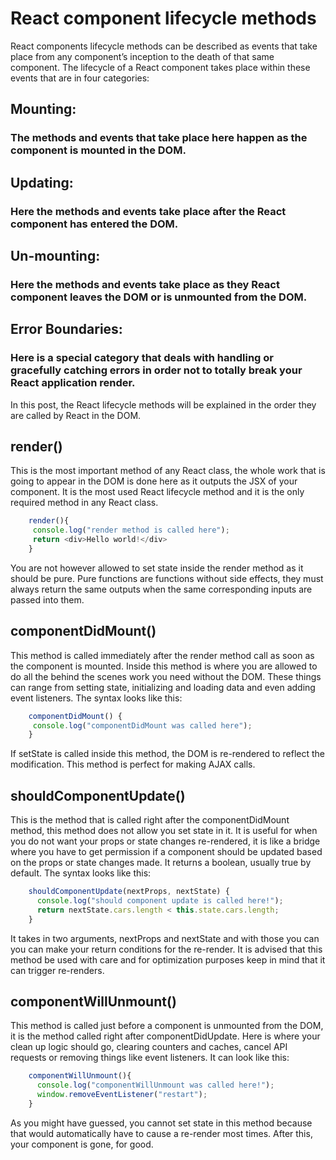 # React component lifecycle methods
React components lifecycle methods can be described as events that take place from any component’s inception to the death of that same component. The lifecycle of a React component takes place within these events that are in four categories:

## Mounting: 
### The methods and events that take place here happen as the component is mounted in the DOM.

## Updating: 
### Here the methods and events take place after the React component has entered the DOM.

## Un-mounting: 
### Here the methods and events take place as they React component leaves the DOM or is unmounted from the DOM.

## Error Boundaries: 
### Here is a special category that deals with handling or gracefully catching errors in order not to totally break your React application render.

In this post, the React lifecycle methods will be explained in the order they are called by React in the DOM.


## render()
This is the most important method of any React class, the whole work that is going to appear in the DOM is done here as it outputs the JSX of your component. It is the most used React lifecycle method and it is the only required method in any React class.

```js
    render(){
     console.log("render method is called here");
     return <div>Hello world!</div>
    }
```
You are not however allowed to set state inside the render method as it should be pure. Pure functions are functions without side effects, they must always return the same outputs when the same corresponding inputs are passed into them.

## componentDidMount()
This method is called immediately after the render method call as soon as the component is mounted. Inside this method is where you are allowed to do all the behind the scenes work you need without the DOM. These things can range from setting state, initializing and loading data and even adding event listeners. The syntax looks like this:
```js
    componentDidMount() {
     console.log("componentDidMount was called here");
    }
```
If setState is called inside this method, the DOM is re-rendered to reflect the modification. This method is perfect for making AJAX calls.


## shouldComponentUpdate()
This is the method that is called right after the componentDidMount method, this method does not allow you set state in it. It is useful for when you do not want your props or state changes re-rendered, it is like a bridge where you have to get permission if a component should be updated based on the props or state changes made. It returns a boolean, usually true by default. The syntax looks like this:
```js
    shouldComponentUpdate(nextProps, nextState) {
      console.log("should component update is called here!");
      return nextState.cars.length < this.state.cars.length;
    }
```
It takes in two arguments, nextProps and nextState and with those you can you can make your return conditions for the re-render. It is advised that this method be used with care and for optimization purposes keep in mind that it can trigger re-renders.


## componentWillUnmount()
This method is called just before a component is unmounted from the DOM, it is the method called right after componentDidUpdate. Here is where your clean up logic should go, clearing counters and caches, cancel API requests or removing things like event listeners. It can look like this:
```js
    componentWillUnmount(){
      console.log("componentWillUnmount was called here!");
      window.removeEventListener("restart");
    }
```
As you might have guessed, you cannot set state in this method because that would automatically have to cause a re-render most times. After this, your component is gone, for good.
